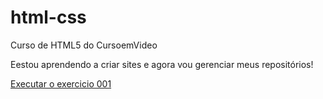 # html-css

Curso de HTML5 do CursoemVideo

Eestou aprendendo a criar sites e agora vou gerenciar meus repositórios!

<a href="https://sophiafabiano.github.io/html-css/exercicios/ex001/index.html"> Executar o exercicio 001 </a>